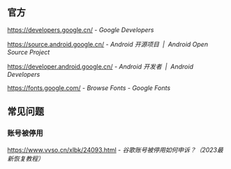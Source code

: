 ## 官方

https://developers.google.cn/ - *Google Developers*

https://source.android.google.cn/ - *Android 开源项目  |  Android Open Source Project*

https://developer.android.google.cn/ - *Android 开发者  |  Android Developers*

https://fonts.google.com/ - *Browse Fonts - Google Fonts*

## 常见问题

### 账号被停用

https://www.vvso.cn/xlbk/24093.html - *谷歌账号被停用如何申诉？（2023最新恢复教程）*